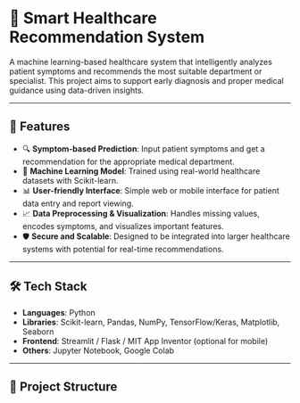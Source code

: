 # 🏥 Smart Healthcare Recommendation System

A machine learning-based healthcare system that intelligently analyzes patient symptoms and recommends the most suitable department or specialist. This project aims to support early diagnosis and proper medical guidance using data-driven insights.

---

## 🚀 Features

- 🔍 **Symptom-based Prediction**: Input patient symptoms and get a recommendation for the appropriate medical department.
- 🧠 **Machine Learning Model**: Trained using real-world healthcare datasets with Scikit-learn.
- 📊 **User-friendly Interface**: Simple web or mobile interface for patient data entry and report viewing.
- 📈 **Data Preprocessing & Visualization**: Handles missing values, encodes symptoms, and visualizes important features.
- 🛡️ **Secure and Scalable**: Designed to be integrated into larger healthcare systems with potential for real-time recommendations.

---

## 🛠️ Tech Stack

- **Languages**: Python
- **Libraries**: Scikit-learn, Pandas, NumPy, TensorFlow/Keras, Matplotlib, Seaborn
- **Frontend**: Streamlit / Flask / MIT App Inventor (optional for mobile)
- **Others**: Jupyter Notebook, Google Colab

---

## 📁 Project Structure

